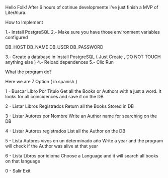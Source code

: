 Hello Folk! After 6 hours of cotinue developmente i've just finish a MVP of LiterAlura.



How to Implement

1.- Install PostgreSQL
2.- Make sure you have those environment variables configured

DB_HOST
DB_NAME
DB_USER
DB_PASSWORD

3.- Create a database in Install PostgreSQL ( Just Create , DO NOT TOUCH anything else )
4.- Reload dependences
5.- Clic Run


What the program do?

Here we are 7 Option ( in spanish )

1 - Buscar Libro Por Titulo 
Get all the Books or Authors with a just a word. It looks for all coincidences and save it on the DB

2 - Listar Libros Registrados
Return all the Books Stored in DB

3 - Listar Autores por Nombre
Write an Author name for searching on the DB

4 - Listar Autores registrados
List all the Author on the DB

5 - Lista Autores vivos en un determinado año
Write a year and the program will check if the Author was alive at that year

6 - Lista Libros por idioma
Choose a Language and it will search all books on that language

0 - Salir
Exit
